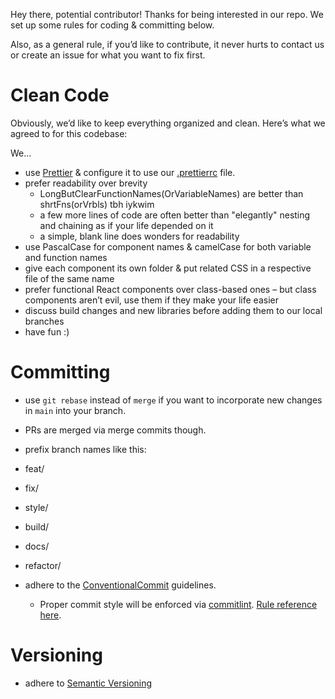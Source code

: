 Hey there, potential contributor! Thanks for being interested in our repo. We set up some rules for coding & committing below.

Also, as a general rule, if you’d like to contribute, it never hurts to contact us or create an issue for what you want to fix first.

# Clean Code

Obviously, we’d like to keep everything organized and clean. Here’s what we agreed to for this codebase:

We...

- use [Prettier](https://prettier.io/) & configure it to use our [.prettierrc](.prettierrc) file.
- prefer readability over brevity
  - LongButClearFunctionNames(OrVariableNames) are better than shrtFns(orVrbls) tbh iykwim
  - a few more lines of code are often better than "elegantly" nesting and chaining as if your life depended on it
  - a simple, blank line does wonders for readability
- use PascalCase for component names & camelCase for both variable and function names
- give each component its own folder & put related CSS in a respective file of the same name
- prefer functional React components over class-based ones – but class components aren’t evil, use them if they make your life easier
- discuss build changes and new libraries before adding them to our local branches
- have fun :)

# Committing

- use `git rebase` instead of `merge` if you want to incorporate new changes in `main` into your branch.
- PRs are merged via merge commits though.
- prefix branch names like this:

- feat/
- fix/
- style/
- build/
- docs/
- refactor/
- adhere to the [ConventionalCommit](https://www.conventionalcommits.org/en/v1.0.0/) guidelines.
  - Proper commit style will be enforced via [commitlint](https://commitlint.js.org/#/./guides-local-setup?id=guides-local-setup). [Rule reference here](https://github.com/conventional-changelog/commitlint/blob/master/docs/reference-rules.md).

# Versioning

- adhere to [Semantic Versioning](https://semver.org)
